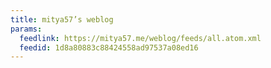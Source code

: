 ```yaml
---
title: mitya57’s weblog
params:
  feedlink: https://mitya57.me/weblog/feeds/all.atom.xml
  feedid: 1d8a80883c88424558ad97537a08ed16
---
```

